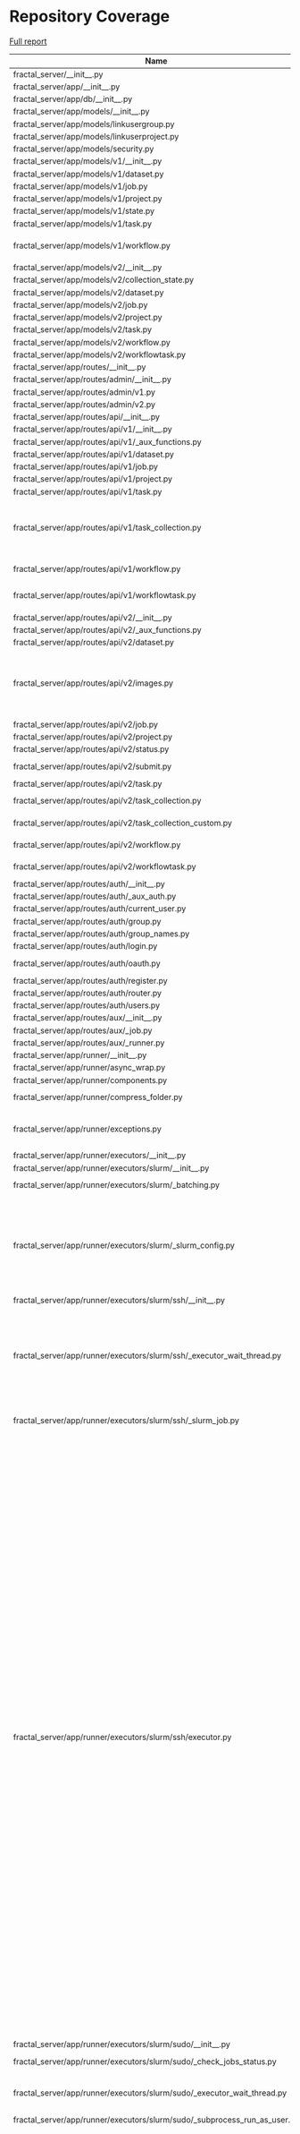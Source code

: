 # Repository Coverage

[Full report](https://htmlpreview.github.io/?https://github.com/fractal-analytics-platform/fractal-server/blob/python-coverage-comment-action-data/htmlcov/index.html)

| Name                                                                           |    Stmts |     Miss |   Branch |   BrPart |   Cover |   Missing |
|------------------------------------------------------------------------------- | -------: | -------: | -------: | -------: | ------: | --------: |
| fractal\_server/\_\_init\_\_.py                                                |        1 |        0 |        0 |        0 |    100% |           |
| fractal\_server/app/\_\_init\_\_.py                                            |        0 |        0 |        0 |        0 |    100% |           |
| fractal\_server/app/db/\_\_init\_\_.py                                         |       76 |        0 |       24 |        0 |    100% |           |
| fractal\_server/app/models/\_\_init\_\_.py                                     |        6 |        0 |        0 |        0 |    100% |           |
| fractal\_server/app/models/linkusergroup.py                                    |        5 |        0 |        0 |        0 |    100% |           |
| fractal\_server/app/models/linkuserproject.py                                  |        8 |        0 |        0 |        0 |    100% |           |
| fractal\_server/app/models/security.py                                         |       42 |        0 |        0 |        0 |    100% |           |
| fractal\_server/app/models/v1/\_\_init\_\_.py                                  |       10 |        0 |        0 |        0 |    100% |           |
| fractal\_server/app/models/v1/dataset.py                                       |       29 |        0 |        2 |        0 |    100% |           |
| fractal\_server/app/models/v1/job.py                                           |       33 |        0 |        0 |        0 |    100% |           |
| fractal\_server/app/models/v1/project.py                                       |       15 |        0 |        0 |        0 |    100% |           |
| fractal\_server/app/models/v1/state.py                                         |       13 |        0 |        0 |        0 |    100% |           |
| fractal\_server/app/models/v1/task.py                                          |       48 |        0 |       12 |        0 |    100% |           |
| fractal\_server/app/models/v1/workflow.py                                      |       55 |        3 |       14 |        1 |     94% |80, 129, 133 |
| fractal\_server/app/models/v2/\_\_init\_\_.py                                  |        9 |        0 |        0 |        0 |    100% |           |
| fractal\_server/app/models/v2/collection\_state.py                             |       13 |        0 |        0 |        0 |    100% |           |
| fractal\_server/app/models/v2/dataset.py                                       |       26 |        0 |        2 |        0 |    100% |           |
| fractal\_server/app/models/v2/job.py                                           |       31 |        0 |        0 |        0 |    100% |           |
| fractal\_server/app/models/v2/project.py                                       |       15 |        0 |        0 |        0 |    100% |           |
| fractal\_server/app/models/v2/task.py                                          |       25 |        0 |        0 |        0 |    100% |           |
| fractal\_server/app/models/v2/workflow.py                                      |       17 |        0 |        0 |        0 |    100% |           |
| fractal\_server/app/models/v2/workflowtask.py                                  |       24 |        0 |        0 |        0 |    100% |           |
| fractal\_server/app/routes/\_\_init\_\_.py                                     |        0 |        0 |        0 |        0 |    100% |           |
| fractal\_server/app/routes/admin/\_\_init\_\_.py                               |        0 |        0 |        0 |        0 |    100% |           |
| fractal\_server/app/routes/admin/v1.py                                         |      180 |        1 |       94 |        1 |     99% |        56 |
| fractal\_server/app/routes/admin/v2.py                                         |      180 |        0 |       78 |        0 |    100% |           |
| fractal\_server/app/routes/api/\_\_init\_\_.py                                 |       15 |        0 |        4 |        0 |    100% |           |
| fractal\_server/app/routes/api/v1/\_\_init\_\_.py                              |       16 |        0 |        0 |        0 |    100% |           |
| fractal\_server/app/routes/api/v1/\_aux\_functions.py                          |      123 |        0 |       48 |        0 |    100% |           |
| fractal\_server/app/routes/api/v1/dataset.py                                   |      223 |        0 |       72 |        0 |    100% |           |
| fractal\_server/app/routes/api/v1/job.py                                       |       79 |        0 |       24 |        0 |    100% |           |
| fractal\_server/app/routes/api/v1/project.py                                   |      193 |        0 |       57 |        0 |    100% |           |
| fractal\_server/app/routes/api/v1/task.py                                      |       97 |        1 |       36 |        1 |     98% |       103 |
| fractal\_server/app/routes/api/v1/task\_collection.py                          |      118 |        6 |       22 |        2 |     94% |135-136, 145-146, 235-236 |
| fractal\_server/app/routes/api/v1/workflow.py                                  |      135 |        0 |       44 |        1 |     99% |  298->296 |
| fractal\_server/app/routes/api/v1/workflowtask.py                              |       68 |        1 |       24 |        2 |     97% |134->137, 145 |
| fractal\_server/app/routes/api/v2/\_\_init\_\_.py                              |       27 |        0 |        0 |        0 |    100% |           |
| fractal\_server/app/routes/api/v2/\_aux\_functions.py                          |      118 |        1 |       44 |        1 |     99% |       416 |
| fractal\_server/app/routes/api/v2/dataset.py                                   |      108 |        0 |       36 |        0 |    100% |           |
| fractal\_server/app/routes/api/v2/images.py                                    |      107 |        3 |       52 |        5 |     95% |124, 144->exit, 153, 216->exit, 221 |
| fractal\_server/app/routes/api/v2/job.py                                       |       77 |        0 |       24 |        0 |    100% |           |
| fractal\_server/app/routes/api/v2/project.py                                   |      111 |        0 |       26 |        0 |    100% |           |
| fractal\_server/app/routes/api/v2/status.py                                    |       80 |        0 |       26 |        0 |    100% |           |
| fractal\_server/app/routes/api/v2/submit.py                                    |       96 |        0 |       31 |        1 |     99% |  229->236 |
| fractal\_server/app/routes/api/v2/task.py                                      |      111 |        0 |       48 |        0 |    100% |           |
| fractal\_server/app/routes/api/v2/task\_collection.py                          |      148 |        2 |       38 |        0 |     99% |   225-226 |
| fractal\_server/app/routes/api/v2/task\_collection\_custom.py                  |       64 |        1 |       20 |        2 |     96% |46->72, 116 |
| fractal\_server/app/routes/api/v2/workflow.py                                  |      126 |        0 |       42 |        1 |     99% |  292->289 |
| fractal\_server/app/routes/api/v2/workflowtask.py                              |       72 |        2 |       34 |        2 |     96% |  172, 182 |
| fractal\_server/app/routes/auth/\_\_init\_\_.py                                |       23 |        0 |        0 |        0 |    100% |           |
| fractal\_server/app/routes/auth/\_aux\_auth.py                                 |       39 |        0 |        4 |        0 |    100% |           |
| fractal\_server/app/routes/auth/current\_user.py                               |       27 |        0 |        6 |        0 |    100% |           |
| fractal\_server/app/routes/auth/group.py                                       |       69 |        0 |       20 |        0 |    100% |           |
| fractal\_server/app/routes/auth/group\_names.py                                |       17 |        0 |        2 |        0 |    100% |           |
| fractal\_server/app/routes/auth/login.py                                       |       10 |        0 |        4 |        1 |     93% |    24->23 |
| fractal\_server/app/routes/auth/oauth.py                                       |       21 |       12 |       10 |        2 |     35% |24-47, 62-63 |
| fractal\_server/app/routes/auth/register.py                                    |       11 |        0 |        4 |        1 |     93% |    22->21 |
| fractal\_server/app/routes/auth/router.py                                      |       16 |        0 |        0 |        0 |    100% |           |
| fractal\_server/app/routes/auth/users.py                                       |       81 |        0 |       22 |        0 |    100% |           |
| fractal\_server/app/routes/aux/\_\_init\_\_.py                                 |        0 |        0 |        0 |        0 |    100% |           |
| fractal\_server/app/routes/aux/\_job.py                                        |        9 |        0 |        2 |        0 |    100% |           |
| fractal\_server/app/routes/aux/\_runner.py                                     |       13 |        0 |        4 |        0 |    100% |           |
| fractal\_server/app/runner/\_\_init\_\_.py                                     |        0 |        0 |        0 |        0 |    100% |           |
| fractal\_server/app/runner/async\_wrap.py                                      |       12 |        0 |        4 |        1 |     94% |    22->24 |
| fractal\_server/app/runner/components.py                                       |        3 |        0 |        0 |        0 |    100% |           |
| fractal\_server/app/runner/compress\_folder.py                                 |       57 |        2 |       10 |        2 |     94% |  126, 132 |
| fractal\_server/app/runner/exceptions.py                                       |       50 |        3 |       16 |        4 |     89% |97-99, 123->126, 127 |
| fractal\_server/app/runner/executors/\_\_init\_\_.py                           |        0 |        0 |        0 |        0 |    100% |           |
| fractal\_server/app/runner/executors/slurm/\_\_init\_\_.py                     |        0 |        0 |        0 |        0 |    100% |           |
| fractal\_server/app/runner/executors/slurm/\_batching.py                       |       68 |        2 |       28 |        1 |     97% |   151-155 |
| fractal\_server/app/runner/executors/slurm/\_slurm\_config.py                  |      157 |        8 |       54 |        6 |     93% |165-166, 183->187, 317, 335, 341, 366, 450-451 |
| fractal\_server/app/runner/executors/slurm/ssh/\_\_init\_\_.py                 |        2 |        0 |        0 |        0 |    100% |           |
| fractal\_server/app/runner/executors/slurm/ssh/\_executor\_wait\_thread.py     |       56 |        8 |       18 |        3 |     85% |66-69, 85-87, 103->exit, 108-109, 111->117, 115-116 |
| fractal\_server/app/runner/executors/slurm/ssh/\_slurm\_job.py                 |       35 |        3 |       10 |        2 |     84% |97, 109, 120 |
| fractal\_server/app/runner/executors/slurm/ssh/executor.py                     |      579 |      133 |      170 |       29 |     74% |129, 152, 166, 192, 397-403, 468->470, 470->474, 519, 547-554, 592, 638, 643, 652, 661, 676, 693-704, 710, 830, 913-922, 966-979, 982-1001, 1013-1025, 1050->1045, 1056-1063, 1072, 1077-1085, 1104-1127, 1141-1174, 1175->1195, 1177-1192, 1195->1098, 1203-1208, 1226, 1328->1327, 1368-1378, 1382-1385, 1431-1435, 1453-1462, 1498-1506 |
| fractal\_server/app/runner/executors/slurm/sudo/\_\_init\_\_.py                |        2 |        0 |        0 |        0 |    100% |           |
| fractal\_server/app/runner/executors/slurm/sudo/\_check\_jobs\_status.py       |       24 |        1 |       10 |        2 |     91% |25->31, 62 |
| fractal\_server/app/runner/executors/slurm/sudo/\_executor\_wait\_thread.py    |       47 |        3 |       16 |        1 |     94% |93->exit, 124-127 |
| fractal\_server/app/runner/executors/slurm/sudo/\_subprocess\_run\_as\_user.py |       44 |        0 |       16 |        0 |    100% |           |
| fractal\_server/app/runner/executors/slurm/sudo/executor.py                    |      443 |       48 |      147 |       13 |     89% |166, 178, 527, 625, 634, 643, 675-686, 822->exit, 825-826, 901-910, 926-930, 952-962, 974-979, 1056, 1074-1080, 1126, 1145-1152, 1213->1212, 1277-1283 |
| fractal\_server/app/runner/extract\_archive.py                                 |       32 |        2 |        8 |        2 |     90% |    25, 85 |
| fractal\_server/app/runner/filenames.py                                        |        6 |        0 |        0 |        0 |    100% |           |
| fractal\_server/app/runner/run\_subprocess.py                                  |       18 |        0 |        2 |        0 |    100% |           |
| fractal\_server/app/runner/set\_start\_and\_last\_task\_index.py               |       15 |        0 |       12 |        0 |    100% |           |
| fractal\_server/app/runner/shutdown.py                                         |       46 |        0 |       14 |        0 |    100% |           |
| fractal\_server/app/runner/task\_files.py                                      |       45 |        0 |        4 |        0 |    100% |           |
| fractal\_server/app/runner/v1/\_\_init\_\_.py                                  |      169 |        0 |       37 |        1 |     99% |  209->216 |
| fractal\_server/app/runner/v1/\_common.py                                      |      166 |        8 |       48 |        4 |     94% |96-97, 100->exit, 107, 296, 298, 431-433 |
| fractal\_server/app/runner/v1/\_local/\_\_init\_\_.py                          |       22 |        1 |        4 |        1 |     92% |       162 |
| fractal\_server/app/runner/v1/\_local/\_local\_config.py                       |       33 |        0 |        8 |        0 |    100% |           |
| fractal\_server/app/runner/v1/\_local/\_submit\_setup.py                       |        7 |        0 |        0 |        0 |    100% |           |
| fractal\_server/app/runner/v1/\_local/executor.py                              |       26 |        0 |        8 |        0 |    100% |           |
| fractal\_server/app/runner/v1/\_slurm/\_\_init\_\_.py                          |       87 |        9 |       36 |       13 |     82% |77, 82, 215->219, 239, 241->250, 246->250, 250->255, 255->261, 265->280, 268-275, 283, 285->291, 300-301 |
| fractal\_server/app/runner/v1/\_slurm/\_submit\_setup.py                       |        9 |        0 |        0 |        0 |    100% |           |
| fractal\_server/app/runner/v1/\_slurm/get\_slurm\_config.py                    |       64 |        7 |       30 |        4 |     84% |66->70, 93-98, 130, 137-141 |
| fractal\_server/app/runner/v1/common.py                                        |       34 |        1 |       10 |        1 |     95% |        28 |
| fractal\_server/app/runner/v1/handle\_failed\_job.py                           |       48 |        0 |       12 |        0 |    100% |           |
| fractal\_server/app/runner/v2/\_\_init\_\_.py                                  |      214 |        8 |       61 |        6 |     95% |123-128, 136->138, 138->142, 203, 304, 436, 439 |
| fractal\_server/app/runner/v2/\_local/\_\_init\_\_.py                          |       20 |        1 |        4 |        1 |     92% |       142 |
| fractal\_server/app/runner/v2/\_local/\_local\_config.py                       |       39 |        9 |       12 |        4 |     71% |93, 99, 101->104, 107-117 |
| fractal\_server/app/runner/v2/\_local/\_submit\_setup.py                       |        8 |        0 |        0 |        0 |    100% |           |
| fractal\_server/app/runner/v2/\_local/executor.py                              |       26 |        1 |        8 |        2 |     91% |78, 87->91 |
| fractal\_server/app/runner/v2/\_local\_experimental/\_\_init\_\_.py            |       26 |        0 |        4 |        0 |    100% |           |
| fractal\_server/app/runner/v2/\_local\_experimental/\_local\_config.py         |       39 |        0 |       12 |        0 |    100% |           |
| fractal\_server/app/runner/v2/\_local\_experimental/\_submit\_setup.py         |        8 |        0 |        0 |        0 |    100% |           |
| fractal\_server/app/runner/v2/\_local\_experimental/executor.py                |       73 |        0 |       16 |        2 |     98% |71->79, 139->143 |
| fractal\_server/app/runner/v2/\_slurm\_common/\_\_init\_\_.py                  |        0 |        0 |        0 |        0 |    100% |           |
| fractal\_server/app/runner/v2/\_slurm\_common/get\_slurm\_config.py            |       70 |        1 |       34 |        3 |     96% |60, 73->77, 104->108 |
| fractal\_server/app/runner/v2/\_slurm\_ssh/\_\_init\_\_.py                     |       33 |        1 |        4 |        1 |     95% |        66 |
| fractal\_server/app/runner/v2/\_slurm\_ssh/\_submit\_setup.py                  |       10 |        0 |        0 |        0 |    100% |           |
| fractal\_server/app/runner/v2/\_slurm\_sudo/\_\_init\_\_.py                    |       24 |        2 |        6 |        2 |     87% |    62, 67 |
| fractal\_server/app/runner/v2/\_slurm\_sudo/\_submit\_setup.py                 |       10 |        0 |        0 |        0 |    100% |           |
| fractal\_server/app/runner/v2/deduplicate\_list.py                             |       14 |        0 |        4 |        0 |    100% |           |
| fractal\_server/app/runner/v2/handle\_failed\_job.py                           |       54 |        4 |       12 |        2 |     91% |86-93, 98->108 |
| fractal\_server/app/runner/v2/merge\_outputs.py                                |       22 |        1 |        8 |        2 |     90% |23, 29->32 |
| fractal\_server/app/runner/v2/runner.py                                        |      123 |        4 |       48 |        6 |     94% |45, 118, 158, 216->221, 254->260, 266 |
| fractal\_server/app/runner/v2/runner\_functions.py                             |      102 |        7 |       24 |        2 |     93% |91-93, 102, 126-130 |
| fractal\_server/app/runner/v2/runner\_functions\_low\_level.py                 |       55 |        5 |       18 |        3 |     89% |44-45, 52, 73, 119 |
| fractal\_server/app/runner/v2/task\_interface.py                               |       37 |        0 |        8 |        0 |    100% |           |
| fractal\_server/app/runner/versions.py                                         |       11 |        2 |        2 |        1 |     77% |     29-30 |
| fractal\_server/app/schemas/\_\_init\_\_.py                                    |        1 |        0 |        0 |        0 |    100% |           |
| fractal\_server/app/schemas/\_validators.py                                    |       60 |        0 |       30 |        0 |    100% |           |
| fractal\_server/app/schemas/user.py                                            |       54 |        0 |        8 |        0 |    100% |           |
| fractal\_server/app/schemas/user\_group.py                                     |       18 |        0 |        0 |        0 |    100% |           |
| fractal\_server/app/schemas/v1/\_\_init\_\_.py                                 |       34 |        0 |        0 |        0 |    100% |           |
| fractal\_server/app/schemas/v1/applyworkflow.py                                |       62 |        0 |       12 |        0 |    100% |           |
| fractal\_server/app/schemas/v1/dataset.py                                      |       52 |        0 |        0 |        0 |    100% |           |
| fractal\_server/app/schemas/v1/dumps.py                                        |       40 |        0 |        0 |        0 |    100% |           |
| fractal\_server/app/schemas/v1/manifest.py                                     |       41 |        0 |       12 |        0 |    100% |           |
| fractal\_server/app/schemas/v1/project.py                                      |       20 |        0 |        0 |        0 |    100% |           |
| fractal\_server/app/schemas/v1/state.py                                        |       11 |        0 |        0 |        0 |    100% |           |
| fractal\_server/app/schemas/v1/task.py                                         |       62 |        0 |        0 |        0 |    100% |           |
| fractal\_server/app/schemas/v1/task\_collection.py                             |       42 |        0 |       12 |        0 |    100% |           |
| fractal\_server/app/schemas/v1/workflow.py                                     |       67 |        0 |       11 |        0 |    100% |           |
| fractal\_server/app/schemas/v2/\_\_init\_\_.py                                 |       39 |        0 |        0 |        0 |    100% |           |
| fractal\_server/app/schemas/v2/dataset.py                                      |       63 |        0 |        8 |        0 |    100% |           |
| fractal\_server/app/schemas/v2/dumps.py                                        |       38 |        0 |        0 |        0 |    100% |           |
| fractal\_server/app/schemas/v2/job.py                                          |       60 |        0 |       12 |        0 |    100% |           |
| fractal\_server/app/schemas/v2/manifest.py                                     |       63 |        0 |       34 |        0 |    100% |           |
| fractal\_server/app/schemas/v2/project.py                                      |       18 |        0 |        0 |        0 |    100% |           |
| fractal\_server/app/schemas/v2/status.py                                       |        5 |        0 |        0 |        0 |    100% |           |
| fractal\_server/app/schemas/v2/task.py                                         |       87 |        0 |        8 |        0 |    100% |           |
| fractal\_server/app/schemas/v2/task\_collection.py                             |       84 |        0 |       30 |        0 |    100% |           |
| fractal\_server/app/schemas/v2/workflow.py                                     |       40 |        0 |        7 |        0 |    100% |           |
| fractal\_server/app/schemas/v2/workflowtask.py                                 |      106 |        0 |       24 |        0 |    100% |           |
| fractal\_server/app/security/\_\_init\_\_.py                                   |      151 |       30 |       38 |        2 |     78% |110-123, 142-143, 148-157, 162-170, 189, 211-219 |
| fractal\_server/config.py                                                      |      277 |       12 |      113 |       12 |     93% |226, 246, 625-626, 631, 635, 639, 643, 647, 656, 661, 668, 673->exit |
| fractal\_server/images/\_\_init\_\_.py                                         |        4 |        0 |        0 |        0 |    100% |           |
| fractal\_server/images/models.py                                               |       65 |        1 |       34 |        1 |     98% |        57 |
| fractal\_server/images/tools.py                                                |       29 |        0 |       12 |        0 |    100% |           |
| fractal\_server/logger.py                                                      |       44 |        2 |       12 |        2 |     93% |  160, 164 |
| fractal\_server/main.py                                                        |       74 |        1 |       15 |        2 |     97% |51->56, 140 |
| fractal\_server/ssh/\_\_init\_\_.py                                            |        0 |        0 |        0 |        0 |    100% |           |
| fractal\_server/ssh/\_fabric.py                                                |      157 |        0 |       54 |        4 |     98% |176->225, 351->353, 353->355, 355->358 |
| fractal\_server/string\_tools.py                                               |        9 |        0 |        2 |        0 |    100% |           |
| fractal\_server/syringe.py                                                     |       28 |        2 |        8 |        0 |     94% |     93-94 |
| fractal\_server/tasks/\_\_init\_\_.py                                          |        0 |        0 |        0 |        0 |    100% |           |
| fractal\_server/tasks/utils.py                                                 |       31 |        0 |        2 |        0 |    100% |           |
| fractal\_server/tasks/v1/\_TaskCollectPip.py                                   |       43 |        0 |       24 |        0 |    100% |           |
| fractal\_server/tasks/v1/\_\_init\_\_.py                                       |        0 |        0 |        0 |        0 |    100% |           |
| fractal\_server/tasks/v1/background\_operations.py                             |      145 |        1 |       28 |        3 |     98% |90->exit, 121->exit, 143 |
| fractal\_server/tasks/v1/endpoint\_operations.py                               |       71 |        0 |       24 |        4 |     96% |36->exit, 108->exit, 113->exit, 118->exit |
| fractal\_server/tasks/v1/get\_collection\_data.py                              |       11 |        0 |        2 |        0 |    100% |           |
| fractal\_server/tasks/v1/utils.py                                              |       22 |        0 |        4 |        0 |    100% |           |
| fractal\_server/tasks/v2/\_TaskCollectPip.py                                   |       61 |        0 |       22 |        0 |    100% |           |
| fractal\_server/tasks/v2/\_\_init\_\_.py                                       |        0 |        0 |        0 |        0 |    100% |           |
| fractal\_server/tasks/v2/\_venv\_pip.py                                        |       53 |        0 |       14 |        2 |     97% |77->exit, 110->exit |
| fractal\_server/tasks/v2/background\_operations.py                             |      143 |        0 |       34 |        0 |    100% |           |
| fractal\_server/tasks/v2/background\_operations\_ssh.py                        |      137 |        8 |       30 |        5 |     92% |40, 42, 155, 158->165, 256-262, 340-341 |
| fractal\_server/tasks/v2/endpoint\_operations.py                               |       65 |        0 |       18 |        1 |     99% |  41->exit |
| fractal\_server/tasks/v2/utils.py                                              |       19 |        2 |        4 |        0 |     91% |     51-52 |
| fractal\_server/urls.py                                                        |        7 |        0 |        4 |        0 |    100% |           |
| fractal\_server/utils.py                                                       |       21 |        0 |        2 |        0 |    100% |           |
| fractal\_server/zip\_tools.py                                                  |       56 |        0 |       26 |        0 |    100% |           |
|                                                                      **TOTAL** | **9823** |  **377** | **2807** |  **189** | **95%** |           |


## Setup coverage badge

Below are examples of the badges you can use in your main branch `README` file.

### Direct image

[![Coverage badge](https://raw.githubusercontent.com/fractal-analytics-platform/fractal-server/python-coverage-comment-action-data/badge.svg)](https://htmlpreview.github.io/?https://github.com/fractal-analytics-platform/fractal-server/blob/python-coverage-comment-action-data/htmlcov/index.html)

This is the one to use if your repository is private or if you don't want to customize anything.

### [Shields.io](https://shields.io) Json Endpoint

[![Coverage badge](https://img.shields.io/endpoint?url=https://raw.githubusercontent.com/fractal-analytics-platform/fractal-server/python-coverage-comment-action-data/endpoint.json)](https://htmlpreview.github.io/?https://github.com/fractal-analytics-platform/fractal-server/blob/python-coverage-comment-action-data/htmlcov/index.html)

Using this one will allow you to [customize](https://shields.io/endpoint) the look of your badge.
It won't work with private repositories. It won't be refreshed more than once per five minutes.

### [Shields.io](https://shields.io) Dynamic Badge

[![Coverage badge](https://img.shields.io/badge/dynamic/json?color=brightgreen&label=coverage&query=%24.message&url=https%3A%2F%2Fraw.githubusercontent.com%2Ffractal-analytics-platform%2Ffractal-server%2Fpython-coverage-comment-action-data%2Fendpoint.json)](https://htmlpreview.github.io/?https://github.com/fractal-analytics-platform/fractal-server/blob/python-coverage-comment-action-data/htmlcov/index.html)

This one will always be the same color. It won't work for private repos. I'm not even sure why we included it.

## What is that?

This branch is part of the
[python-coverage-comment-action](https://github.com/marketplace/actions/python-coverage-comment)
GitHub Action. All the files in this branch are automatically generated and may be
overwritten at any moment.